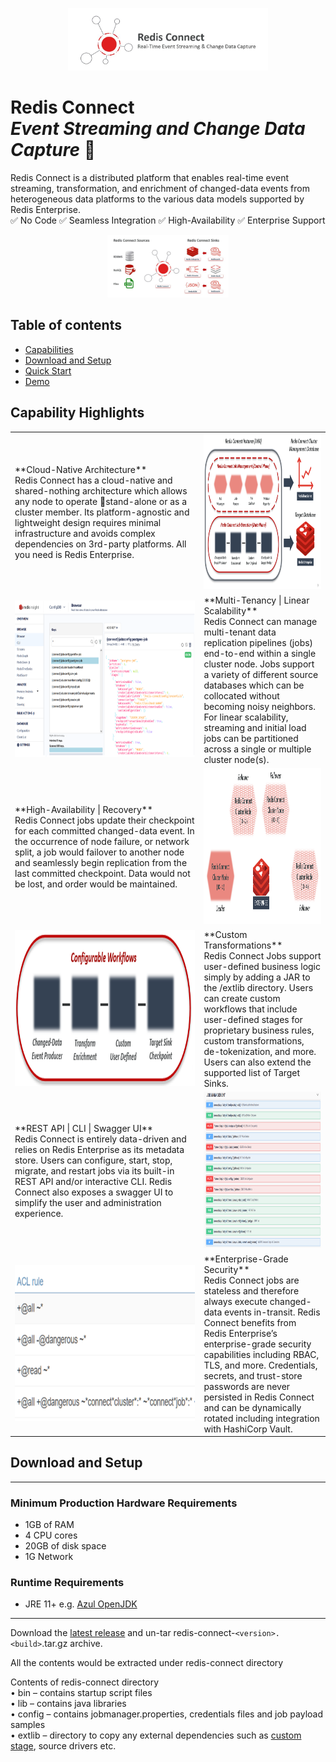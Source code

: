<p align="center"><img src="/images/Redis_Connect_Intro.JPG" alt="Redis Connect" height="100px"></p>

# Redis Connect <br> _Event Streaming and Change Data Capture_ :rocket:
Redis Connect is a distributed platform that enables real-time event streaming, transformation, and enrichment of changed-data events from heterogeneous data platforms to the various data models supported by Redis Enterprise.
<br> :white_check_mark: No Code :white_check_mark: Seamless Integration :white_check_mark: High-Availability :white_check_mark: Enterprise Support
<p align="center"><img src="/images/Redis_Connect_Source_Sink.JPG" alt="Redis Connect Source and Sinks" height="100px"></p>

## Table of contents
- [Capabilities](#capabilities)
- [Download and Setup](#download-and-setup)
- [Quick Start](/examples)
- [Demo](https://redis.com/webinars/rapid-data-ingestion-with-redis-enterprise/)

##  Capability Highlights

<table style="width:100%">
    <tr>
        <td style="width:40%"> **Cloud-Native Architecture** <br> Redis Connect has a cloud-native and shared-nothing architecture which allows any node to operate stand-alone or as a cluster member. Its platform-agnostic and lightweight design requires minimal infrastructure and avoids complex dependencies on 3rd-party platforms. All you need is Redis Enterprise.</td>
        <td style="width:60%"> <img src="/images/Architecture.png" width = 500px height = 250px ></td>
    </tr>
    <tr>
        <td style="width:60%"> <img src="/images/Redis_Insight.png" width = 500px height = 250px ></td>
        <td style="width:40%"> **Multi-Tenancy | Linear Scalability** <br> Redis Connect can manage multi-tenant data replication pipelines (jobs) end-to-end within a single cluster node. Jobs support a variety of different source databases which can be collocated without becoming noisy neighbors. For linear scalability, streaming and initial load jobs can be partitioned across a single or multiple cluster node(s).</td>
    </tr>
    <tr>
        <td style="width:40%"> **High-Availability | Recovery** <br> Redis Connect jobs update their checkpoint for each committed changed-data event. In the occurrence of node failure, or network split, a job would failover to another node and seamlessly begin replication from the last committed checkpoint. Data would not be lost, and order would be maintained.</td>
        <td style="width:60%"> <img src="/images/HA.png" width = 500px height = 250px ></td>
    </tr>
    <tr>
        <td style="width:60%"> <img src="/images/Workflow.png" width = 500px height = 250px ></td>
        <td style="width:40%"> **Custom Transformations** <br> Redis Connect Jobs support user-defined business logic simply by adding a JAR to the /extlib directory. Users can create custom workflows that include user-defined stages for proprietary business rules, custom transformations, de-tokenization, and more. Users can also extend the supported list of Target Sinks.</td> 
    </tr>
    <tr>
        <td style="width:40%"> **REST API | CLI | Swagger UI** <br> Redis Connect is entirely data-driven and relies on Redis Enterprise as its metadata store. Users can configure, start, stop, migrate, and restart jobs via its built-in REST API and/or interactive CLI. Redis Connect also exposes a swagger UI to simplify the user and administration experience.</td>
        <td style="width:60%"> <img src="/images/Redis_Connect_Swagger_UI.png" width = 500px height = 250px ></td>
    </tr>
    <tr>
        <td style="width:60%"> <img src="/images/ACL.png" width = 500px height = 250px ></td>
        <td style="width:40%"> **Enterprise-Grade Security** <br> Redis Connect jobs are stateless and therefore always execute changed-data events in-transit. Redis Connect benefits from Redis Enterprise’s enterprise-grade security capabilities including RBAC, TLS, and more. Credentials, secrets, and trust-store passwords are never persisted in Redis Connect and can be dynamically rotated including integration with HashiCorp Vault. </td>
    </tr>
</table>

## Download and Setup

---
### Minimum Production Hardware Requirements

* 1GB of RAM
* 4 CPU cores
* 20GB of disk space
* 1G Network

### Runtime Requirements

* JRE 11+ e.g. [Azul OpenJDK](https://www.azul.com/downloads/?package=jdk#download-openjdk)
---

Download the [latest release](https://github.com/redis-field-engineering/redis-connect-dist/releases) and un-tar redis-connect-`<version>.<build>`.tar.gz archive.

All the contents would be extracted under redis-connect directory

Contents of redis-connect directory
<br>• bin – contains startup script files
<br>• lib – contains java libraries
<br>• config – contains jobmanager.properties, credentials files and job payload samples
<br>• extlib – directory to copy any external dependencies such as [custom stage](https://github.com/redis-field-engineering/redis-connect-custom-stage-demo), source drivers etc.
